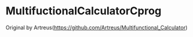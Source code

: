 # MultifuctionalCalculatorCprog
Original by Artreus(https://github.com/Artreus/Multifunctional_Calculator)

